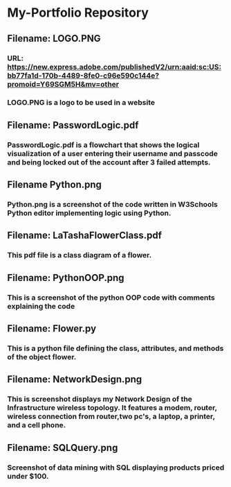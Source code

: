 # My-Portfolio Repository
## Filename: LOGO.PNG 
### URL: https://new.express.adobe.com/publishedV2/urn:aaid:sc:US:bb77fa1d-170b-4489-8fe0-c96e590c144e?promoid=Y69SGM5H&mv=other
### LOGO.PNG is a logo to be used in a website

## Filename: PasswordLogic.pdf
### PasswordLogic.pdf is a flowchart that shows the logical visualization of a user entering their username and passcode and being locked out of the account after 3 failed attempts.

## Filename Python.png
### Python.png is a screenshot of the code written in W3Schools Python editor implementing logic using Python.

## Filename: LaTashaFlowerClass.pdf
### This pdf file is a class diagram of a flower.

## Filename: PythonOOP.png
### This is a screenshot of the python OOP code with comments explaining the code

## Filename: Flower.py
### This is a python file defining the class, attributes, and methods of the object flower.

## Filename: NetworkDesign.png
### This is screenshot displays my Network Design of the Infrastructure wireless topology. It features a modem, router, wireless connection from router,two pc's, a laptop, a printer, and a cell phone.

## Filename: SQLQuery.png
### Screenshot of data mining with SQL displaying products priced under $100.

